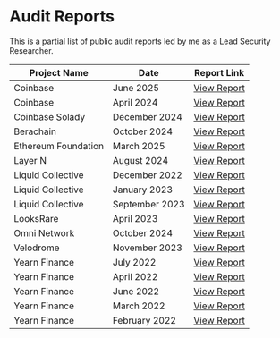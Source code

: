 # Audit Reports

This is a partial list of public audit reports led by me as a Lead Security Researcher.

| Project Name          | Date          | Report Link                                              |
|-----------------------|---------------|----------------------------------------------------------|
| Coinbase       | June 2025     | [View Report](./audit-reports/Coinbase-Cantina-June-2025.pdf) |
| Coinbase       | April 2024    | [View Report](./audit-reports/Coinbase-Cantina-April-2024.pdf) |
| Coinbase Solady       | December 2024    | [View Report](./audit-reports/Coinbase-Solady-December-2024.pdf) |
| Berachain       | October 2024     | [View Report](./audit-reports/Berachain-Spearbit-October-2024.pdf) |
| Ethereum Foundation       | March 2025     | [View Report](./audit-reports/Ethereum-Foundation-Spearbit-March-2025.pdf) |
| Layer N               | August 2024   | [View Report](./audit-reports/Layer-N-Cantina-August-2024.pdf) |
| Liquid Collective     | December 2022 | [View Report](./audit-reports/LiquidCollective-Spearbit-December-2022.pdf) |
| Liquid Collective     | January 2023  | [View Report](./audit-reports/LiquidCollective-Spearbit-January-2023.pdf) |
| Liquid Collective     | September 2023| [View Report](./audit-reports/LiquidCollective-Spearbit-September-2023.pdf) |
| LooksRare             | April 2023    | [View Report](./audit-reports/LooksRare-Spearbit-Security-April-2023.pdf) |
| Omni Network          | October 2024  | [View Report](./audit-reports/Omni-Spearbit-October-2024.pdf) |
| Velodrome             | November 2023 | [View Report](./audit-reports/Velodrome-Spearbit-November-2023.pdf) |
| Yearn Finance         | July 2022     | [View Report](./audit-reports/Yearn-Finance-Angle-Optimum-July-2022.pdf) |
| Yearn Finance         | April 2022    | [View Report](./audit-reports/Yearn-Finance-Optimum-Gen-lev-lending-April-2022.pdf) |
| Yearn Finance         | June 2022     | [View Report](./audit-reports/Yearn-Finance-Optimum-Notional-Finance-June-2022.pdf) |
| Yearn Finance         | March 2022    | [View Report](./audit-reports/Yearn-Finance-Optimum-Notional-Finance-Strategy-March-2022.pdf) |
| Yearn Finance         | February 2022 | [View Report](./audit-reports/Yearn-Finance-Optimum-Yearn-Tokemak-Strategy-February-2022.pdf) |